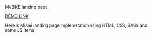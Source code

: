 MyBiKE landing page

[DEMO LINK](https://andrii-andriushchenko.github.io/mybike_landing/)

Here is Miami landing page implemetation using HTML, CSS, SASS and some JS items
